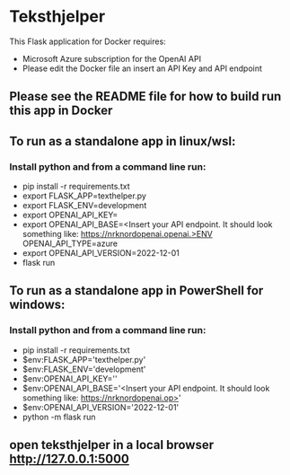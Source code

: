 # Teksthjelper
This Flask application for Docker requires:
* Microsoft Azure subscription for the OpenAI API
*  Please edit the Docker file an insert an API Key and API endpoint
## Please see the README file for how to build run this app in Docker 

## To run as a standalone app in linux/wsl:
### Install python and from a command line run:
* pip install -r requirements.txt
* export FLASK_APP=texthelper.py
* export FLASK_ENV=development
* export OPENAI_API_KEY=<Insert your key here>
* export OPENAI_API_BASE=<Insert your API endpoint. It should look something like: https://nrknordopenai.openai.>ENV OPENAI_API_TYPE=azure
* export OPENAI_API_VERSION=2022-12-01 
* flask run

## To run as a standalone app in PowerShell for windows:
### Install python and from a command line run:
* pip install -r requirements.txt
* $env:FLASK_APP='texthelper.py'
* $env:FLASK_ENV='development'
* $env:OPENAI_API_KEY='<Insert your key here>'
* $env:OPENAI_API_BASE='<Insert your API endpoint. It should look something like: https://nrknordopenai.op>'
* $env:OPENAI_API_VERSION='2022-12-01'
* python -m flask run

## open teksthjelper in a local browser http://127.0.0.1:5000
